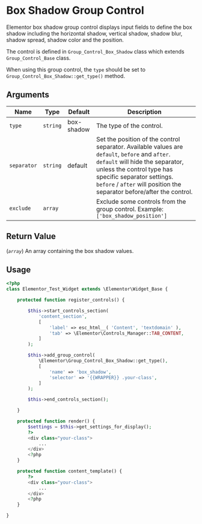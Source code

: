 # Box Shadow Group Control

<Badge type="tip" vertical="top" text="Elementor Core" /> <Badge type="warning" vertical="top" text="Basic" />

Elementor box shadow group control displays input fields to define the box shadow including the horizontal shadow, vertical shadow, shadow blur, shadow spread, shadow color and the position.

The control is defined in `Group_Control_Box_Shadow` class which extends `Group_Control_Base` class.

When using this group control, the `type` should be set to `Group_Control_Box_Shadow::get_type()` method.

## Arguments

<table>
	<thead>
		<tr>
			<th>Name</th>
			<th>Type</th>
			<th>Default</th>
			<th>Description</th>
		</tr>
	</thead>
	<tbody>
		<tr>
			<td><code>type</code></td>
			<td><code>string</code></td>
			<td>box-shadow</td>
			<td>The type of the control.</td>
		</tr>
		<tr>
			<td><code>separator</code></td>
			<td><code>string</code></td>
			<td>default</td>
			<td>Set the position of the control separator. Available values are <code>default</code>, <code>before</code> and <code>after</code>. <code>default</code> will hide the separator, unless the control type has specific separator settings. <code>before</code> / <code>after</code> will position the separator before/after the control.</td>
		</tr>
		<tr>
			<td><code>exclude</code></td>
			<td><code>array</code></td>
			<td></td>
			<td>Exclude some controls from the group control. Example: <code>['box_shadow_position']</code></td>
		</tr>
	</tbody>
</table>

## Return Value

(_`array`_) An array containing the box shadow values.

## Usage

```php {14-20,29-31,37-39}
<?php
class Elementor_Test_Widget extends \Elementor\Widget_Base {

	protected function register_controls() {

		$this->start_controls_section(
			'content_section',
			[
				'label' => esc_html__( 'Content', 'textdomain' ),
				'tab' => \Elementor\Controls_Manager::TAB_CONTENT,
			]
		);

		$this->add_group_control(
			\Elementor\Group_Control_Box_Shadow::get_type(),
			[
				'name' => 'box_shadow',
				'selector' => '{{WRAPPER}} .your-class',
			]
		);

		$this->end_controls_section();

	}

	protected function render() {
		$settings = $this->get_settings_for_display();
		?>
		<div class="your-class">
			...
		</div>
		<?php
	}

	protected function content_template() {
		?>
		<div class="your-class">
			...
		</div>
		<?php
	}

}
```
